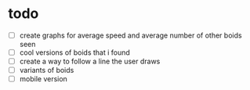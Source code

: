 # todo

- [ ] create graphs for average speed and average number of other boids seen
- [ ] cool versions of boids that i found
- [ ] create a way to follow a line the user draws
- [ ] variants of boids
- [ ] mobile version
